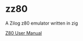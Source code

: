 # zz80
A Zilog z80 emulator written in zig

[Z80 User Manual](https://www.zilog.com/docs/z80/um0080.pdf)